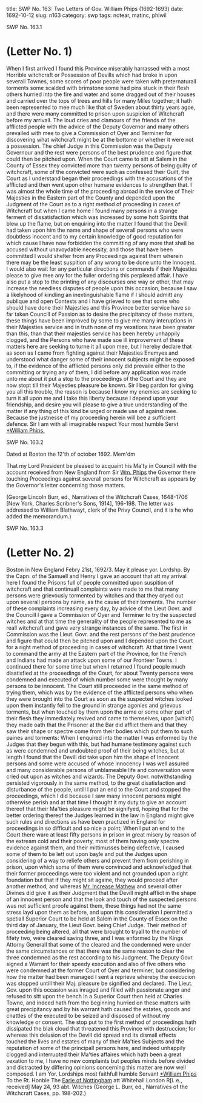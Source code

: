 title: SWP No. 163: Two Letters of Gov. William Phips (1692-1693)
date: 1692-10-12
slug: n163
category: swp
tags: notear, matinc, phiwil




<div markdown class="doc" id="n163.1">

<div class="doc_id">SWP No. 163.1</div>


# (Letter No. 1) 

When I first arrived I found this Province miserably harrassed with a most Horrible witchcraft or Possession of Devills which had broke in upon severall Townes, some scores of poor people were taken with preternaturall torments some scalded with brimstone some had pins stuck in their flesh others hurried into the fire and water and some dragged out of their houses and carried over the tops of trees and hills for many Miles together; it hath been represented to mee much like that of Sweden about thirty years agoe, and there were many committed to prison upon suspicion of Witchcraft before my arrivall. The loud cries and clamours of the friends of the afflicted people with the advice of the Deputy Governor and many others prevailed with mee to give a Commission of Oyer and Terminer for discovering what witchcraft might be at the bottome or whether it were not a possession. The chief Judge in this Commission was the Deputy Governour and the rest were persons of the best prudence and figure that could then be pitched upon. When the Court came to sitt at Salem in the County of Essex they convicted more than twenty persons of being guilty of witchcraft, some of the convicted were such as confessed their Guilt, the Court as I understand began their proceedings with the accusations of the afflicted and then went upon other humane evidences to strengthen that. I was almost the whole time of the proceeding abroad in the service of Their Majesties in the Eastern part of the County and depended upon the Judgment of the Court as to a right method of proceeding in cases of Witchcraft but when I came home I found many persons in a strange ferment of dissatisfaction which was increased by some hott Spiritts that blew up the flame, but on enquiring into the matter I found that the  Devill had taken upon him the name and shape of severall persons who were doubtless inocent and to my certain knowledge of good reputation for which cause I have now forbidden the committing of any more that shall be accused without unavoydable necessity, and those that have been committed I would shelter from any Proceedings against them wherein there may be the least suspition of any wrong to be done unto the Innocent. I would also wait for any particular directions or commands if their Majesties please to give mee any for the fuller ordering this perplexed affair. I have also put a stop to the printing of any discourses one way or other, that may increase the needless disputes of people upon this occasion, because I saw a likelyhood of kindling an inextinguishable flame if I should admitt any publique and open Contests and I have grieved to see that some who should have done their Majesties and this Province better service have so far taken Councill of Passion as to desire the precipitancy of these matters, these things have been improved by some to give me many interuptions in their Majesties service and in truth none of my vexations have been greater than this, than that their majesties service has been hereby unhappily clogged, and the Persons who have made soe ill improvement of these matters here are seeking to turne it all upon mee, but I hereby declare that as soon as I came from fighting against their Majesties Enemyes and understood what danger some of their innocent subjects might be exposed to, if the evidence of the afflicted persons only did prevaile either to the committing or trying any of them, I did before any application was made unto me about it put a stop to the proceedings of the Court and they are now stopt till their Majesties pleasure be known. Sir I beg pardon for giving you all this trouble, the reason is because I know my enemies are seeking to turn it all upon me and I take this liberty because I depend upon your friendship, and desire you will please to give a true understanding of the matter if any thing of this kind be urged or made use of against mee. Because the justnesse of my proceeding herein will bee a sufficient defence. Sir
I am with all imaginable respect Your most humble Servt  [*William Phips.](/tag/phiwil.html)   

</div>



<div markdown class="doc" id="n163.2">

<div class="doc_id">SWP No. 163.2</div>

Dated at Boston  the 12'th of october 1692. 
Mem'dm 

That my Lord President be pleased to acquaint his Ma'ty in Councill with the account received from New England from Sir [Wm. Phips](/tag/phiwil.html) the Governor there touching Proceedings against severall persons for Witchcraft as appears by the Governor's letter concerning those matters.

(George Lincoln Burr, ed., Narratives of the Witchcraft Cases, 1648-1706  [New York, Charles Scribner's Sons, 1914], 196-198. The letter was addressed to William Blathwayt, clerk of the Privy Council, and it is he who added the memorandum.)


</div>



<div markdown class="doc" id="n163.3">

<div class="doc_id">SWP No. 163.3</div>


# (Letter No. 2) 
Boston in New England  Febry 21st, 1692/3.  May it please yor. Lordshp. 
By the Capn. of the Samuell and Henry I gave an account that att my arrival here I found the Prisons full of people committed upon suspition of witchcraft and that continuall complaints were made to me that many persons were grievously tormented by witches and that they cryed out upon severall persons by name, as the cause of their torments. The number of these complaints increasing every day, by advice of the Lieut Govr. and the Councill I gave a Commission of Oyer and Terminer to try the suspected witches and at that time the generality of the people represented to me as reall witchcraft and gave very strange instances of the same. The first in Commission was the Lieut. Govr. and the rest persons of the best prudence and figure that could then be pitched upon and I depended upon the Court for a right method of proceeding in cases of witchcraft. At that time I went to command the army at the Eastern part of the Province, for the French and Indians had made an attack upon some of our Fronteer Towns. I continued there for some time but when I returned I  found people much disatisfied at the proceedings of the Court, for about Twenty persons were condemned and executed of which number some were thought by many persons to be innocent. The Court still proceeded in the same method of trying them, which was by the evidence of the afflicted persons who when they were brought into the Court as soon as the suspected witches looked upon them instantly fell to the ground in strange agonies and grievous torments, but when touched by them upon the arme or some other part of their flesh they immediately revived and came to themselves, upon [which] they made oath that the Prisoner at the Bar did afflict them and that they saw their shape or spectre come from their bodies which put them to such paines and torments: When I enquired into the matter I was enformed by the Judges that they begun with this, but had humane testimony against such as were condemned and undoubted proof of their being witches, but at length I found that the Devill did take upon him the shape of Innocent persons and some were accused of whose innocency I was well assured and many considerable persons of unblameable life and conversation were cried out upon as witches and wizards. The Deputy Govr. notwithstanding persisted vigorously in the same method, to the great disatisfaction and disturbance of the people, untill I put an end to the Court and stopped the proceedings, which I did because I saw many innocent persons might otherwise perish and at that time I thought it my duty to give an account thereof that their Ma'ties pleasure might be signifyed, hoping that for the better ordering thereof the Judges learned in the law in England might give such rules and directions as have been practized in England for proceedings in so difficult and so nice a point; When I put an end to the Court there ware at least fifty persons in prison in great misery by reason of the extream cold and their poverty, most of them having only spectre evidence against them, and their mittimusses being defective, I caused some of them to be lett out upon bayle and put the Judges upon considering of a way to reliefe others and prevent them from perishing in prison, upon which some of them were convinced and acknowledged that their former proceedings were too violent and not grounded upon a right foundation but that if they might sit againe, they would proceed after another method, and whereas [Mr. Increase Mathew](/tag/matinc.html) and severall other Divines did give it as their Judgment that the Devill might afflict in the shape of an innocent person and that the look and touch of the suspected persons was not sufficient proofe against them, these things had not the same stress layd upon them as before, and upon  this consideration I permitted a spetiall Superior Court to be held at Salem in the County of Essex on the third day of January, the Lieut Govr. being Chief Judge. Their method of proceeding being altered, all that were brought to tryall to the number of fifety two, were cleared saving three, and I was enformed by the Kings Attorny Generall that some of the cleared and the condemned were under the same circumstances or that there was the same reason to clear the three condemned as the rest according to his Judgment. The Deputy Govr. signed a Warrant for their speedy execution and also of five others who were condemned at the former Court of Oyer and terminer, but considering how the matter had been managed I sent a reprieve whereby the execucion was stopped untill their Maj. pleasure be signified and declared. The Lieut. Gov. upon this occasion was inraged and filled with passionate anger and refused to sitt upon the bench in a Superior Court then held at Charles Towne, and indeed hath from the beginning hurried on these matters with great precipitancy and by his warrant hath caused the estates, goods and chattles of the executed to be seized and disposed of without my knowledge or consent. The stop put to the first method of proceedings hath dissipated the blak cloud that threatened this Province with destruccion; for whereas this delusion of the Devill did spread and its dismall effects touched the lives and estates of many of their Ma'ties Subjects and the reputation of some of the principall persons here, and indeed unhappily clogged and interrupted their Ma'ties affaires which hath been a great vexation to me, I have no new complaints but peoples minds before divided and distracted by differing opinions concerning this matter are now well composed.
I am Yor. Lordships most faithfull humble Servant  [*William Phips](/tag/phiwil.html) To the Rt. Honble  The [Earle of Nottingham](/tag/notear.html) att Whitehall London R[i. e., received] May 24, 93 abt. Witches (George L. Burr, ed., Narratives of the Witchcraft Cases,  pp. 198-202.)

</div>

